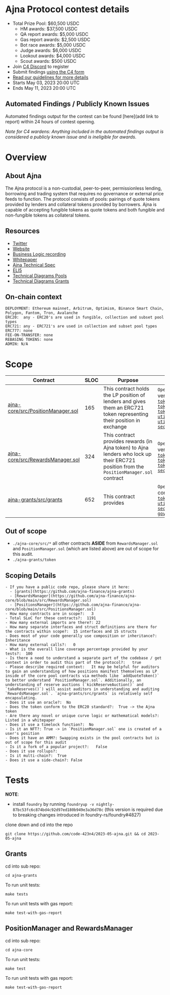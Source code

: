 # Ajna Protocol contest details
- Total Prize Pool: $60,500 USDC 
  - HM awards: $37,500 USDC 
  - QA report awards: $5,000 USDC 
  - Gas report awards: $2,500 USDC 
  - Bot race awards: $5,000 USDC
  - Judge awards: $6,000 USDC 
  - Lookout awards: $4,000 USDC 
  - Scout awards: $500 USDC 
- Join [C4 Discord](https://discord.gg/code4rena) to register
- Submit findings [using the C4 form](https://code4rena.com/contests/2023-05-Ajna-Protocol-contest/submit)
- [Read our guidelines for more details](https://docs.code4rena.com/roles/wardens)
- Starts May 03, 2023 20:00 UTC 
- Ends May 11, 2023 20:00 UTC 

## Automated Findings / Publicly Known Issues

Automated findings output for the contest can be found [here](add link to report) within 24 hours of contest opening.

*Note for C4 wardens: Anything included in the automated findings output is considered a publicly known issue and is ineligible for awards.*

# Overview

## About Ajna
The Ajna protocol is a non-custodial, peer-to-peer, permissionless lending, borrowing and trading system that requires no governance or external price feeds to function. The protocol consists of pools: pairings of quote tokens provided by lenders and collateral tokens provided by borrowers. Ajna is capable of accepting fungible tokens as quote tokens and both fungible and non-fungible tokens as collateral tokens.

## Resources

- [Twitter](https://mobile.twitter.com/ajnafi)
- [Website](https://www.ajna.finance/)
- [Business Logic recording](https://www.youtube.com/watch?v=LoknmCG-0kw)
- [Whitepaper](https://www.ajna.finance/)
- [Ajna Technical Spec](https://docsend.com/view/ai74yqgzjp3yydyt)
- [ELI5](https://www.ajna.finance/)
- [Technical Diagrams Pools](https://github.com/code-423n4/2023-05-ajna/tree/main/ajna-core/docs)
- [Technical Diagrams Grants](https://github.com/code-423n4/2023-05-ajna/tree/main/ajna-grants/docs)

## On-chain context

```
DEPLOYMENT: Ethereum mainnet, Arbitrum, Optimism, Binance Smart Chain, Polygon, Fantom, Tron, Avalanche
ERC20:  any - ERC20's are used in fungible, collection and subset pool types
ERC721: any - ERC721's are used in collection and subset pool types
ERC777: none
FEE-ON-TRANSFER: none
REBASING TOKENS: none
ADMIN: N/A
```

# Scope

| Contract | SLOC | Purpose | Libraries used |  
| ----------- | ----------- | ----------- | ----------- |
| [ajna-core/src/PositionManager.sol](ajna-core/src/PositionManager.sol) | 165 | This contract holds the LP position of lenders and gives them an ERC721 token representing their position in exchange | `OpenZeppelin` contracts library, version 4.8.2, commit [d00acef405](https://github.com/openzeppelin/openzeppelin-contracts/tree/d00acef4059807535af0bd0dd0ddf619747a044b)<br>[`token/ERC20/ERC20.sol`](https://docs.openzeppelin.com/contracts/4.x/api/token/erc20#IERC20)<br>[`token/ERC721/ERC721.sol`](https://docs.openzeppelin.com/contracts/4.x/api/token/erc721#IERC721)<br>[`token/ERC20/utilities/SafeERC20.sol`](https://docs.openzeppelin.com/contracts/4.x/api/token/erc20#SafeERC20)<br>[`utils/structs/EnumerableSet.sol`](https://docs.openzeppelin.com/contracts/4.x/api/utils#EnumerableSet)<br>[`utils/Multicall.sol`](https://docs.openzeppelin.com/contracts/4.x/utilities#multicall)<br>[`security/ReentrancyGuard.sol`](https://docs.openzeppelin.com/contracts/4.x/api/security#ReentrancyGuard) |
| [ajna-core/src/RewardsManager.sol](ajna-core/src/RewardsManager.sol) | 324 | This contract provides rewards (in Ajna token) to Ajna lenders who lock up their ERC721 position from the `PositionManager.sol` contract | `OpenZeppelin` contracts library, version 4.8.2, commit [d00acef405](https://github.com/openzeppelin/openzeppelin-contracts/tree/d00acef4059807535af0bd0dd0ddf619747a044b) <br>[`token/ERC20/ERC20.sol`](https://docs.openzeppelin.com/contracts/4.x/api/token/erc20#IERC20)<br>[`token/ERC721/ERC721.sol`](https://docs.openzeppelin.com/contracts/4.x/api/token/erc721#IERC721)<br>[`token/ERC20/utilities/SafeERC20.sol`](https://docs.openzeppelin.com/contracts/4.x/api/token/erc20#SafeERC20)<br>[`security/ReentrancyGuard.sol`](https://docs.openzeppelin.com/contracts/4.x/api/security#ReentrancyGuard) |
| [ajna-grants/src/grants](ajna-grants/src/grants) | 652 | This contract provides  | `OpenZeppelin` contracts library, commit [8d908fe2c2](https://github.com/OpenZeppelin/openzeppelin-contracts/tree/8d908fe2c20503b05f888dd9f702e3fa6fa65840)<br>[`token/ERC20/ERC20.sol`](https://docs.openzeppelin.com/contracts/4.x/api/token/erc20#IERC20)<br>[`utils/math/SafeCast.sol`](https://docs.openzeppelin.com/contracts/4.x/api/utils#SafeCast)<br>[`security/ReentrancyGuard.sol`](https://docs.openzeppelin.com/contracts/4.x/api/security#ReentrancyGuard)<br>[`governance/utils/IVotes.sol`](https://docs.openzeppelin.com/contracts/4.x/api/governance#Votes) |


## Out of scope

* `./ajna-core/src/*` all other contracts **ASIDE** from `RewardsManager.sol` and `PositionManager.sol` (which are listed above) are out of scope for this audit.
* `./ajna-grants/token`

## Scoping Details 
```
- If you have a public code repo, please share it here:
  - [grants](https://github.com/ajna-finance/ajna-grants)
  - [RewardsManager](https://github.com/ajna-finance/ajna-core/blob/main/src/RewardsManager.sol)
  - [PositionsManager](https://github.com/ajna-finance/ajna-core/blob/main/src/PositionsManager.sol)
- How many contracts are in scope?:   3
- Total SLoC for these contracts?:  1191
- How many external imports are there?: 22 
- How many separate interfaces and struct definitions are there for the contracts within scope?:  15 interfaces and 15 structs
- Does most of your code generally use composition or inheritance?:   Inheritance
- How many external calls?:   0
- What is the overall line coverage percentage provided by your tests?:  100
- Is there a need to understand a separate part of the codebase / get context in order to audit this part of the protocol?:   true
- Please describe required context:   It may be helpful for auditors to gain an understanding of how positions manifest themselves as LP inside of the core pool contracts via methods like `addQuoteToken()` to better understand `PositionManager.sol`. Additionally, an understanding of reserve auctions (`kickReserveAuction()` and `takeReserves()`) will assist auditors in understanding and auditing `RewardsManager.sol`. `ajna-grants/src/grants` is relatively self encapsulating.
- Does it use an oracle?:  No
- Does the token conform to the ERC20 standard?:  True -> the Ajna token
- Are there any novel or unique curve logic or mathematical models?: Listed in a whitepaper
- Does it use a timelock function?:  No
- Is it an NFT?: True -> in `PositionManager.sol` one is created of a user's position
- Does it have an AMM?: Swapping exists in the pool contracts but is out of scope for this audit
- Is it a fork of a popular project?:   False
- Does it use rollups?:   
- Is it multi-chain?:  True
- Does it use a side-chain?: False
```

# Tests

**NOTE**:
- install `foundry` by running `foundryup -v nightly-87bc53fc6c874bd4c92d97ed180b949e3a36d78c` (this version is required due to breaking changes introduced in foundry-rs/foundry#4827)

clone down and cd into the repo
```
git clone https://github.com/code-423n4/2023-05-ajna.git && cd 2023-05-ajna
```

## Grants
cd into sub repo:
```
cd ajna-grants
```
To run unit tests:
```
make tests
```
To run unit tests with gas report:
```
make test-with-gas-report
```

## PositionManager and RewardsManager
cd into sub repo:
```
cd ajna-core
```
To run unit tests:
```
make test
```
To run unit tests with gas report:
```
make test-with-gas-report
```
